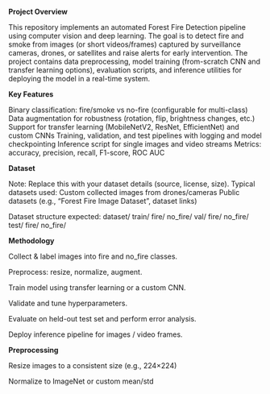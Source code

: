 **Project Overview**

This repository implements an automated Forest Fire Detection pipeline using computer vision and deep learning. The goal is to detect fire and smoke from images (or short videos/frames) captured by surveillance cameras, drones, or satellites and raise alerts for early intervention.
The project contains data preprocessing, model training (from-scratch CNN and transfer learning options), evaluation scripts, and inference utilities for deploying the model in a real-time system.

**Key Features**

Binary classification: fire/smoke vs no-fire (configurable for multi-class)
Data augmentation for robustness (rotation, flip, brightness changes, etc.)
Support for transfer learning (MobileNetV2, ResNet, EfficientNet) and custom CNNs
Training, validation, and test pipelines with logging and model checkpointing
Inference script for single images and video streams
Metrics: accuracy, precision, recall, F1-score, ROC AUC

**Dataset**

Note: Replace this with your dataset details (source, license, size).
Typical datasets used:
Custom collected images from drones/cameras
Public datasets (e.g., “Forest Fire Image Dataset”, dataset links)

Dataset structure expected:
dataset/
  train/
    fire/
    no_fire/
  val/
    fire/
    no_fire/
  test/
    fire/
    no_fire/
    
**Methodology**

Collect & label images into fire and no_fire classes.

Preprocess: resize, normalize, augment.

Train model using transfer learning or a custom CNN.

Validate and tune hyperparameters.

Evaluate on held-out test set and perform error analysis.

Deploy inference pipeline for images / video frames.

**Preprocessing**

Resize images to a consistent size (e.g., 224×224)

Normalize to ImageNet or custom mean/std
